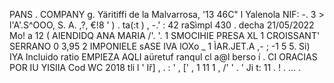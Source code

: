 PANS . COMPANY g. Yäritiffi de la Malvarrosa, '13 46C" l Yalenola NIF: -. 3 > l'A'.S^OOO, S. A. ,?, €!8 ' ) . ta(:t ) , -.' : 42 raSìmpl 430 . decha 21/05/2022 Mo! a 12 ( AIENDIDQ ANA MARIA /'. '. 1 SMOCIHIE PRESA XL 1 CROISSANT' SERRANO 0 3,95 2 IMPONIELE sASE IVA lOXo _ 1 ÌAR.JET.A ,- ; -1 5 5. Si) IYA Incluido ratio EMPIEZA AQLI aüretuf ranqul cl a@l berso í . CI ORACIAS POR IU YISIIA Cod WC 2018 tli l ' Iř] , . : ' , [' , 1 11 1 , /' ' . ' Ji t: 11 . ! . ... .